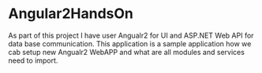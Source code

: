 # Angular2HandsOn
As part of this project I have user Angualr2 for UI and ASP.NET Web API for data base communication.
This application is a sample application how we cab setup new Angualr2 WebAPP and what are all modules and services need to import.
